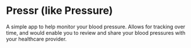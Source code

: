 # Pressr (like Pressure)
A simple app to help monitor your blood pressure. Allows for tracking over time, and would enable you to review and share your blood pressures with your healthcare provider. 
